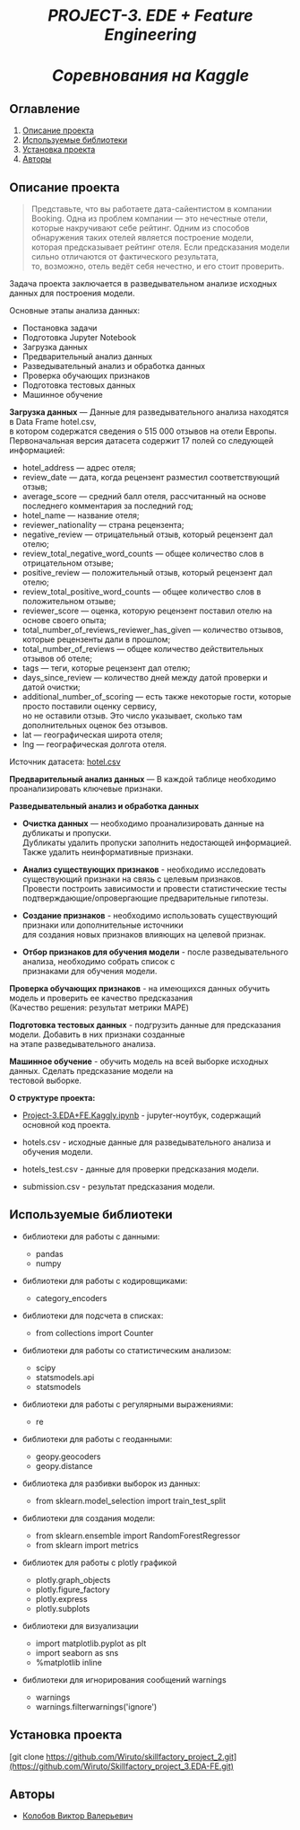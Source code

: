 # <center> *PROJECT-3. EDE + Feature Engineering*
# <center> *Соревнования на Kaggle*


## Оглавление
1. [Описание проекта](#описание-проекта)
2. [Используемые библиотеки](#используемые-библиотеки)
3. [Установка проекта](#установка-проекта)
4. [Авторы](#авторы)


## Описание проекта
> Представьте, что вы работаете дата-сайентистом в компании Booking. Одна из проблем компании — это нечестные отели,  
которые накручивают себе рейтинг. Одним из способов обнаружения таких отелей является построение модели,   
которая предсказывает рейтинг отеля. Если предсказания модели сильно отличаются от фактического результата,  
то, возможно, отель ведёт себя нечестно, и его стоит проверить.

Задача проекта заключается в разведывательном анализе исходных данных для построения модели.

Основные этапы анализа данных:

+ Постановка задачи
+ Подготовка Jupyter Notebook
+ Загрузка данных
+ Предварительный анализ данных
+ Разведывательный анализ и обработка данных
+ Проверка обучающих признаков
+ Подготовка тестовых данных
+ Машинное обучение



**Загрузка данных** — Данные для разведывательного анализа находятся в Data Frame hotel.csv,  
в котором содержатся сведения о 515 000 отзывов на отели Европы.  
Первоначальная версия датасета содержит 17 полей со следующей информацией:

- hotel_address — адрес отеля;
- review_date — дата, когда рецензент разместил соответствующий отзыв;
- average_score — средний балл отеля, рассчитанный на основе последнего комментария за последний год;
- hotel_name — название отеля;
- reviewer_nationality — страна рецензента;
- negative_review — отрицательный отзыв, который рецензент дал отелю;
- review_total_negative_word_counts — общее количество слов в отрицательном отзыве;
- positive_review — положительный отзыв, который рецензент дал отелю;
- review_total_positive_word_counts — общее количество слов в положительном отзыве;
- reviewer_score — оценка, которую рецензент поставил отелю на основе своего опыта;
- total_number_of_reviews_reviewer_has_given — количество отзывов, которые рецензенты дали в прошлом;
- total_number_of_reviews — общее количество действительных отзывов об отеле;
- tags — теги, которые рецензент дал отелю;
- days_since_review — количество дней между датой проверки и датой очистки;
- additional_number_of_scoring — есть также некоторые гости, которые просто поставили оценку сервису,   
  но не оставили отзыв. Это число указывает, сколько там дополнительных оценок без отзывов.
- lat — географическая широта отеля;
- lng — географическая долгота отеля.

Источник датасета: [hotel.csv](https://drive.google.com/file/d/1Qj0iYEbD64eVAaaBylJeIi3qvMzxf2C_/view?usp=sharing)

**Предварительный анализ данных** — В каждой таблице необходимо проанализировать ключевые признаки.

**Разведывательный анализ и обработка данных** 

- **Очистка данных** — необходимо проанализировать данные на дубликаты и пропуски.  
Дубликаты удалить пропуски заполнить недостающей информацией.  
Также удалить неинформативные признаки.  

- **Анализ существующих признаков** - необходимо исследовать существующий признаки на связь с целевым признаков.  
Провести построить зависимости и провести статистические тесты подтверждающие/опровергающие предварительные гипотезы.

- **Создание признаков** - необходимо использовать существующий признаки или дополнительные источники   
для создания новых признаков влияющих на целевой признак.

- **Отбор признаков для обучения модели** - после разведывательного анализа, необходимо собрать список с   
признаками для обучения модели.

**Проверка обучающих признаков** - на имеющихся данных обучить модель и проверить ее качество предсказания   
(Качество решения: результат метрики MAPE)

**Подготовка тестовых данных** - подгрузить данные для предсказания модели. Добавить в них признаки созданные  
на этапе разведывательного анализа.

**Машинное обучение** - обучить модель на всей выборке исходных данных. Сделать предсказание модели на   
тестовой выборке.

**О структуре проекта:**

* [Project-3.EDA+FE.Kaggly.ipynb]([https://github.com/Wiruto/Skillfactory_project_2/blob/3901bf3492a2d94717cd0a2ebff4cda4017c6890/Project-2.ipynb](https://github.com/Wiruto/Skillfactory_project_3.EDA-FE/blob/53a90259b5c9f62ce47af8a86fca97acffadd3f3/Project-3.EDA%2BFE.Kaggly.ipynb)) - jupyter-ноутбук, содержащий основной код проекта.

* hotels.csv - исходные данные для разведывательного анализа и обучения модели.

* hotels_test.csv - данные для проверки предсказания модели.


* submission.csv - результат предсказания модели.



## Используемые библиотеки


- библиотеки для работы с данными:
    - pandas
    - numpy

- библиотеки для работы с кодировщиками:
    - category_encoders

- библиотеки для подсчета в списках:
    - from collections import Counter

- библиотеки для работы со статистическим анализом:
    - scipy
    - statsmodels.api
    - statsmodels

- библиотеки для работы с регулярными выражениями:
    - re

- библиотеки для работы с геоданными:
    - geopy.geocoders
    - geopy.distance

- библиотека для разбивки выборок из данных:  
    - from sklearn.model_selection import train_test_split

- библиотеки для создания модели:  
    - from sklearn.ensemble import RandomForestRegressor  
    - from sklearn import metrics

- библиотек для работы с plotly графикой
    - plotly.graph_objects
    - plotly.figure_factory
    - plotly.express
    - plotly.subplots

- библиотеки для визуализации
    - import matplotlib.pyplot as plt
    - import seaborn as sns 
    - %matplotlib inline

- библиотеки для игнорирования сообщений warnings
    - warnings
    - warnings.filterwarnings('ignore')

## Установка проекта

[git clone https://github.com/Wiruto/skillfactory_project_2.git](https://github.com/Wiruto/Skillfactory_project_3.EDA-FE.git)

## Авторы

* [Колобов Виктор Валерьевич](https://github.com/Wiruto)

